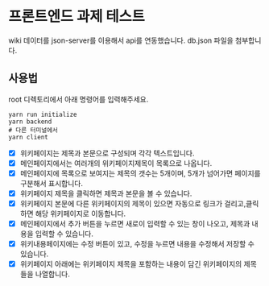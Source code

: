 # 프론트엔드 과제 테스트

wiki 데이터를 json-server를 이용해서 api를 연동했습니다.
db.json 파일을 첨부합니다.

## 사용법

root 디렉토리에서 아래 명령어를 입력해주세요.

```
yarn run initialize
yarn backend
# 다른 터미널에서
yarn client
```

- [x] 위키페이지는 제목과 본문으로 구성되며 각각 텍스트입니다.
- [x] 메인페이지에서는 여러개의 위키페이지제목이 목록으로 나옵니다.
- [x] 메인페이지에 목록으로 보여지는 제목의 갯수는 5개이며, 5개가 넘어가면 페이지를 구분해서 표시합니다.
- [x] 위키페이지 제목을 클릭하면 제목과 본문을 볼 수 있습니다.
- [x] 위키페이지 본문에 다른 위키페이지의 제목이 있으면 자동으로 링크가 걸리고,클릭하면 해당 위키페이지로 이동합니다.
- [x] 메인페이지에서 추가 버튼을 누르면 새로이 입력할 수 있는 창이 나오고, 제목과 내용을 입력할 수 있습니다.
- [x] 위키내용페이지에는 수정 버튼이 있고, 수정을 누르면 내용을 수정해서 저장할 수 있습니다.
- [x] 위키페이지 아래에는 위키페이지 제목을 포함하는 내용이 담긴 위키페이지의 제목들을 나열합니다.
